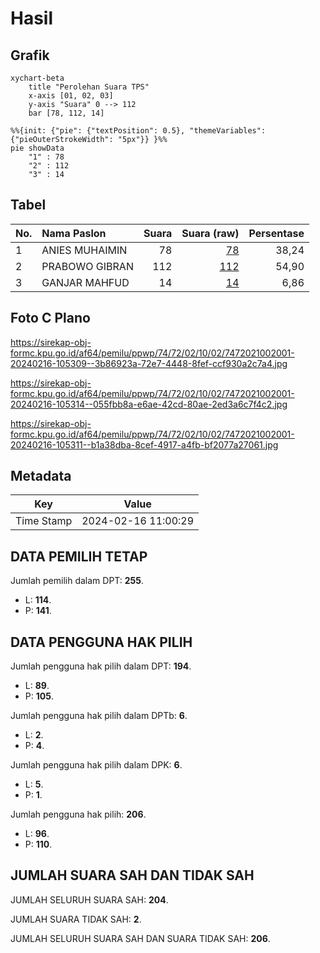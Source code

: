 # Hasil

## Grafik

```mermaid
xychart-beta
    title "Perolehan Suara TPS"
    x-axis [01, 02, 03]
    y-axis "Suara" 0 --> 112
    bar [78, 112, 14]
```

```mermaid
%%{init: {"pie": {"textPosition": 0.5}, "themeVariables": {"pieOuterStrokeWidth": "5px"}} }%%
pie showData
    "1" : 78
    "2" : 112
    "3" : 14
```

## Tabel

| No. | Nama Paslon    | Suara | Suara (raw) | Persentase |
|:--- |:-------------- | -----:| -----------:| ----------:|
| 1   | ANIES MUHAIMIN | 78    | [78][p-1]   | 38,24      |
| 2   | PRABOWO GIBRAN | 112   | [112][p-2]  | 54,90      |
| 3   | GANJAR MAHFUD  | 14    | [14][p-3]   | 6,86       |


[p-1]: https://github.com/gigit-pemilu/pemilu-2024-74-sulawesi-tenggara/blob/main/pilpres/hitung-suara/sub/74-sulawesi-tenggara/sub/72-kota-bau-bau/sub/02-wolio/sub/1002-tomba/sub/001-tps/sub/paslon-1.txt
[p-2]: https://github.com/gigit-pemilu/pemilu-2024-74-sulawesi-tenggara/blob/main/pilpres/hitung-suara/sub/74-sulawesi-tenggara/sub/72-kota-bau-bau/sub/02-wolio/sub/1002-tomba/sub/001-tps/sub/paslon-2.txt
[p-3]: https://github.com/gigit-pemilu/pemilu-2024-74-sulawesi-tenggara/blob/main/pilpres/hitung-suara/sub/74-sulawesi-tenggara/sub/72-kota-bau-bau/sub/02-wolio/sub/1002-tomba/sub/001-tps/sub/paslon-3.txt

## Foto C Plano

https://sirekap-obj-formc.kpu.go.id/af64/pemilu/ppwp/74/72/02/10/02/7472021002001-20240216-105309--3b86923a-72e7-4448-8fef-ccf930a2c7a4.jpg

https://sirekap-obj-formc.kpu.go.id/af64/pemilu/ppwp/74/72/02/10/02/7472021002001-20240216-105314--055fbb8a-e6ae-42cd-80ae-2ed3a6c7f4c2.jpg

https://sirekap-obj-formc.kpu.go.id/af64/pemilu/ppwp/74/72/02/10/02/7472021002001-20240216-105311--b1a38dba-8cef-4917-a4fb-bf2077a27061.jpg


## Metadata

| Key        | Value               |
| ---------- | ------------------- |
| Time Stamp | 2024-02-16 11:00:29 |


## DATA PEMILIH TETAP

Jumlah pemilih dalam DPT: **255**.
 * L: **114**.
 * P: **141**.

## DATA PENGGUNA HAK PILIH

Jumlah pengguna hak pilih dalam DPT: **194**.
 * L: **89**.
 * P: **105**.

Jumlah pengguna hak pilih dalam DPTb: **6**.
 * L: **2**.
 * P: **4**.

Jumlah pengguna hak pilih dalam DPK: **6**.
 * L: **5**.
 * P: **1**.

Jumlah pengguna hak pilih: **206**.
 * L: **96**.
 * P: **110**.

## JUMLAH SUARA SAH DAN TIDAK SAH

JUMLAH SELURUH SUARA SAH: **204**.

JUMLAH SUARA TIDAK SAH: **2**.

JUMLAH SELURUH SUARA SAH DAN SUARA TIDAK SAH: **206**.


